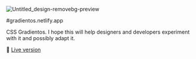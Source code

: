 ![Untitled_design-removebg-preview](https://user-images.githubusercontent.com/89737291/212494864-26765d71-7ace-4630-8977-41d218fb4310.png)

#gradientos.netlify.app

CSS Gradientos. I hope this will help designers and developers experiment with it and possibly adapt it.


:link: [Live version](https://gradientos.netlify.app)
